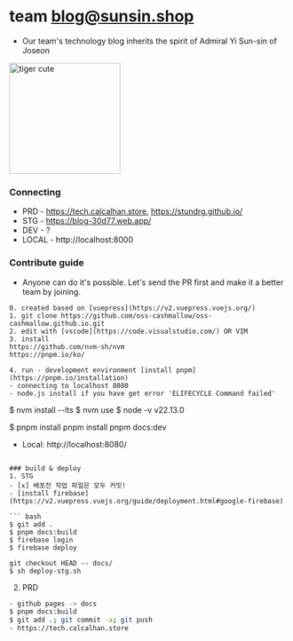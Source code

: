 # team blog@sunsin.shop
- Our team's technology blog inherits the spirit of Admiral Yi Sun-sin of Joseon
  
<img src="http://oss.cashmallow.com/images/tiger-cute.svg" alt="tiger cute" style="width:200px;"/>

### Connecting
- PRD - https://tech.calcalhan.store, https://stundrg.github.io/
- STG - https://blog-30d77.web.app/
- DEV - ?
- LOCAL - http://localhost:8000

### Contribute guide
- Anyone can do it's possible. Let's send the PR first and make it a better team by joining.

```
0. created based on [vuepress](https://v2.vuepress.vuejs.org/)
1. git clone https://github.com/oss-cashmallow/oss-cashmallow.github.io.git
2. edit with [vscode](https://code.visualstudio.com/) OR VIM
3. install
https://github.com/nvm-sh/nvm
https://pnpm.io/ko/

4. run - development environment [install pnpm](https://pnpm.io/installation)
- connecting to localhost 8080
- node.js install if you have get error 'ELIFECYCLE Command failed'
```
$ nvm install --lts
$ nvm use
$ node -v
v22.13.0

$ pnpm install
pnpm install
pnpm docs:dev
-   Local: http://localhost:8080/
```

### build & deploy
1. STG
- [x] 배포전 작업 파일은 모두 커밋!
- [install firebase](https://v2.vuepress.vuejs.org/guide/deployment.html#google-firebase)

``` bash
$ git add .
$ pnpm docs:build
$ firebase login
$ firebase deploy

git checkout HEAD -- docs/
$ sh deploy-stg.sh
```

2. PRD
```bash
- github pages -> docs
$ pnpm docs:build
$ git add .; git commit -a; git push
- https://tech.calcalhan.store
```
